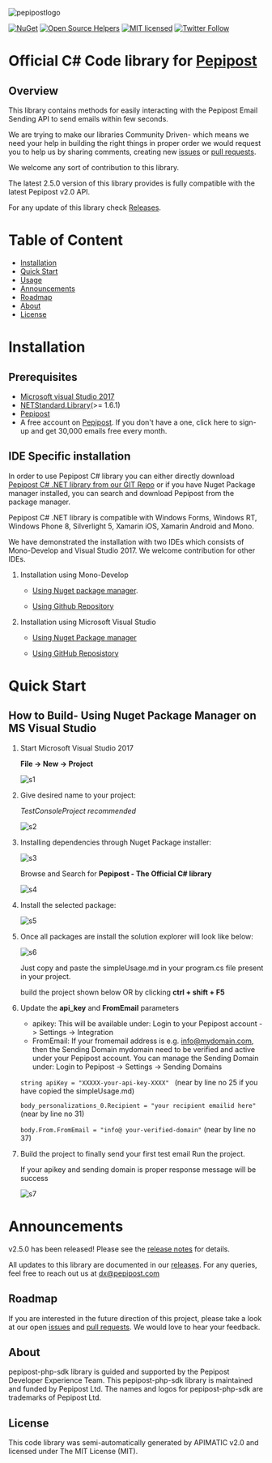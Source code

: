 ![pepipostlogo](https://pepipost.com/assets/img/pepipost-footLogo.png)

[![NuGet](https://img.shields.io/nuget/v/Pepipost.svg)](https://www.nuget.org/packages/Pepipost)
[![Open Source Helpers](https://www.codetriage.com/pepipost/pepipost-sdk-csharp/badges/users.svg)](https://www.codetriage.com/pepipost/pepipost-sdk-csharp)
[![MIT licensed](https://img.shields.io/badge/license-MIT-blue.svg)](./LICENSE.txt)
[![Twitter Follow](https://img.shields.io/twitter/follow/pepi_post.svg?style=social&label=Follow)](https://twitter.com/pepi_post)


# Official C# Code library for [Pepipost](http://www.pepipost.com/?utm_campaign=GitHubSDK&utm_medium=GithubSDK&utm_source=GithubSDK)

## Overview

This library contains methods for easily interacting with the Pepipost Email Sending API to send emails within few seconds.

We are trying to make our libraries Community Driven- which means we need your help in building the right things in proper order we would request you to help us by sharing comments, creating new [issues](https://github.com/pepipost/pepipost-sdk-csharp/issues) or [pull requests](https://github.com/pepipost/pepipost-sdk-csharp/pulls).

We welcome any sort of contribution to this library.

The latest 2.5.0 version of this library provides is fully compatible with the latest Pepipost v2.0 API.

For any update of this library check [Releases](https://github.com/pepipost/pepipost-sdk-csharp/releases).

# Table of Content
  
* [Installation](#installation)
* [Quick Start](#quick-start)
* [Usage](#usage)
* [Announcements](#announcements)
* [Roadmap](#roadmap)
* [About](#about)
* [License](#license)

<a name="installation"></a>
# Installation

## Prerequisites

   * [Microsoft visual Studio 2017](https://visualstudio.microsoft.com/downloads/)
   * [NETStandard.Library](https://www.nuget.org/packages/NETStandard.Library/)(>= 1.6.1)
   * [Pepipost](https://www.nuget.org/packages/Pepipost/)
   * A free account on [Pepipost](https://app.pepipost.com/index.php/signup/registeruser). If you don't have a one, click here to sign-up and get 30,000 emails free every month.
   
## IDE Specific installation

In order to use Pepipost C# library you can either directly download [Pepipost C# .NET library from our GIT Repo]() or if you have Nuget Package manager installed, you can search and download Pepipost from the package manager.
  
Pepipost C# .NET library is compatible with Windows Forms, Windows RT, Windows Phone 8, Silverlight 5, Xamarin iOS, Xamarin Android and Mono.
  
We have demonstrated the installation with two IDEs which consists of Mono-Develop and Visual Studio 2017. We welcome contribution for other IDEs.
  
1. Installation using Mono-Develop
  
    * [Using Nuget package manager](https://github.com/hellovikram/pepipost-csharp/blob/master/Mono-installation-nuget.md). 
  
    * [Using Github Repository](https://github.com/hellovikram/pepipost-csharp/blob/master/Mono-installation-SDK.md)

1. Installation using Microsoft Visual Studio
  
    * [Using Nuget Package manager](#quick-start)
    
    * [Using GitHub Reposistory](https://github.com/hellovikram/pepipost-csharp/blob/master/visual-studio-installation.md)
    
<a name="quick-start"></a>
# Quick Start

## How to Build- Using Nuget Package Manager on MS Visual Studio
  
  1. Start Microsoft Visual Studio 2017
  
     **File -> New -> Project**
  
     ![s1](http://app1.falconide.com/integration_imgs/csharp-vs/screen-1.png)
     
     
  2. Give desired name to your project:
    
     *TestConsoleProject recommended* 
  
     ![s2](http://app1.falconide.com/integration_imgs/csharp-vs/screen-2.png)
     
     
  3. Installing dependencies through Nuget Package installer:
  
     ![s3](http://app1.falconide.com/integration_imgs/csharp-vs/screen-3.png)
     
     Browse and Search for **Pepipost - The Official C# library**
     
     ![s4](http://app1.falconide.com/integration_imgs/csharp-vs/screen-4.png)
     
   
  4. Install the selected package:
    
     ![s5](http://app1.falconide.com/integration_imgs/csharp-vs/screen-5.png)
     
     
  5. Once all packages are install the solution explorer will look like below:
  
     ![s6](http://app1.falconide.com/integration_imgs/csharp-vs/screen-6.png)

     Just copy and paste the simpleUsage.md in your program.cs file present in your project.

     build the project shown below OR by clicking **ctrl + shift + F5**
     
  
  6. Update the **api_key** and **FromEmail** parameters
  
      * apikey: This will be available under: Login to your Pepipost account -> Settings -> Integration
      * FromEmail: If your fromemail address is e.g. info@mydomain.com, then the Sending Domain mydomain need to be verified and active under your Pepipost account. You can manage the Sending Domain under: Login to Pepipost -> Settings -> Sending Domains
   
     ```string apiKey = "XXXXX-your-api-key-XXXX" ``` (near by line no 25 if you have copied the simpleUsage.md)
           
     ```body_personalizations_0.Recipient = "your recipient emailid here"``` (near by line no 31)
     
     ```body.From.FromEmail = "info@ your-verified-domain"``` (near by line no 37)
     
     
   7. Build the project to finally send your first test email
      Run the project.

      If your apikey and sending domain is proper response message will be success
      
      ![s7](http://app1.falconide.com/integration_imgs/csharp-vs/screen-15.png)
     
     
    
<a name="announcements"></a>
# Announcements

v2.5.0 has been released! Please see the [release notes](https://github.com/pepipost/pepipost-sdk-csharp/releases/tag/v2.5.0) for details.

All updates to this library are documented in our [releases](https://github.com/pepipost/pepipost-sdk-csharp/releases). For any queries, feel free to reach out us at dx@pepipost.com

<a name="roadmap"></a>
## Roadmap

If you are interested in the future direction of this project, please take a look at our open [issues](https://github.com/pepipost/pepipost-sdk-csharp/issues) and [pull requests](https://github.com/pepipost/pepipost-sdk-csharp/pulls). We would love to hear your feedback.

<a name="about"></a>
## About
pepipost-php-sdk library is guided and supported by the Pepipost Developer Experience Team.
This pepipost-php-sdk library is maintained and funded by Pepipost Ltd. The names and logos for pepipost-php-sdk are trademarks of Pepipost Ltd.

<a name="license"></a>
## License
This code library was semi-automatically generated by APIMATIC v2.0 and licensed under The MIT License (MIT). 

